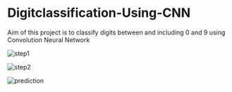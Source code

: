 # Digitclassification-Using-CNN
Aim of this project is to classify digits between and including 0 and 9 using Convolution Neural Network

![step1](https://user-images.githubusercontent.com/68214882/87376823-6a319280-c5a9-11ea-972d-2dfe9243d3c2.PNG)

![step2](https://user-images.githubusercontent.com/68214882/87377923-563a6080-c5aa-11ea-9459-94a11b4467a5.png)

![prediction](https://user-images.githubusercontent.com/68214882/87377965-72d69880-c5aa-11ea-82c1-834b7372d943.png)
